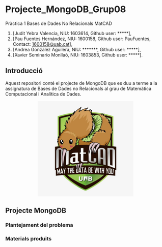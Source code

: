 # Projecte_MongoDB_Grup08
Pràctica 1 Bases de Dades No Relacionals MatCAD
1. [Judit Yebra Valencia, NIU: 1603614, Github user: *****],
2. [Pau Fuentes Hernández, NIU: 1600158, Github user: PauFuentes, Contact: 1600158@uab.cat],
3. [Andrea Gonzalez Aguilera, NIU: *******, Github user: *****],
4. [Xavier Seminario Monllaò, NIU: 1603853, Github user: *****].

## Introducció 
Aquest repositori conté el projecte de MongoDB que es duu a terme a la assignatura de Bases de Dades no Relacionals al grau de Matemàtica Computacional i Analítica de Dades.

<p align="center">
<img src="https://github.com/PauFuentes/Projecte_MongoDB_Grup08/blob/master/logo.jpg", widht="300", height="300">
</p>

## Projecte MongoDB

### Plantejament del problema

### Materials produits
